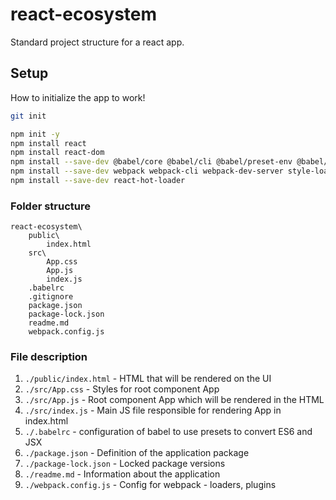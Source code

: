 # react-ecosystem

Standard project structure for a react app.

## Setup

How to initialize the app to work!

``` bash
git init

npm init -y
npm install react
npm install react-dom
npm install --save-dev @babel/core @babel/cli @babel/preset-env @babel/preset-react
npm install --save-dev webpack webpack-cli webpack-dev-server style-loader css-loader babel-loader
npm install --save-dev react-hot-loader
```

### Folder structure

``` log
react-ecosystem\
    public\
        index.html
    src\
        App.css
        App.js
        index.js
    .babelrc
    .gitignore
    package.json
    package-lock.json
    readme.md
    webpack.config.js
```

### File description

1. `./public/index.html` - HTML that will be rendered on the UI
2. `./src/App.css` - Styles for root component App
3. `./src/App.js` - Root component App which will be rendered in the HTML
4. `./src/index.js` - Main JS file responsible for rendering App in index.html
5. `./.babelrc` - configuration of babel to use presets to convert ES6 and JSX
6. `./package.json` - Definition of the application package
7. `./package-lock.json` - Locked package versions
8. `./readme.md` - Information about the application
9. `./webpack.config.js` - Config for webpack - loaders, plugins
